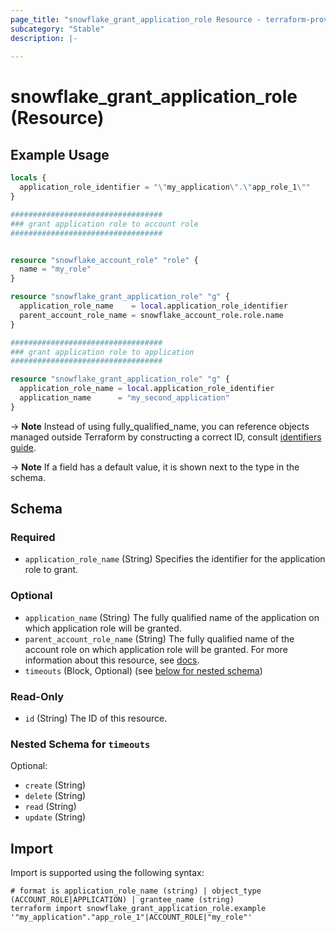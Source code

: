 ```yaml
---
page_title: "snowflake_grant_application_role Resource - terraform-provider-snowflake"
subcategory: "Stable"
description: |-
  
---
```


# snowflake_grant_application_role (Resource)



## Example Usage

```terraform
locals {
  application_role_identifier = "\"my_application\".\"app_role_1\""
}

##################################
### grant application role to account role
##################################


resource "snowflake_account_role" "role" {
  name = "my_role"
}

resource "snowflake_grant_application_role" "g" {
  application_role_name    = local.application_role_identifier
  parent_account_role_name = snowflake_account_role.role.name
}

##################################
### grant application role to application
##################################

resource "snowflake_grant_application_role" "g" {
  application_role_name = local.application_role_identifier
  application_name      = "my_second_application"
}
```

-> **Note** Instead of using fully_qualified_name, you can reference objects managed outside Terraform by constructing a correct ID, consult [identifiers guide](../guides/identifiers_rework_design_decisions#new-computed-fully-qualified-name-field-in-resources).
<!-- TODO(SNOW-1634854): include an example showing both methods-->

-> **Note** If a field has a default value, it is shown next to the type in the schema.

<!-- schema generated by tfplugindocs -->
## Schema

### Required

- `application_role_name` (String) Specifies the identifier for the application role to grant.

### Optional

- `application_name` (String) The fully qualified name of the application on which application role will be granted.
- `parent_account_role_name` (String) The fully qualified name of the account role on which application role will be granted. For more information about this resource, see [docs](./account_role).
- `timeouts` (Block, Optional) (see [below for nested schema](#nestedblock--timeouts))

### Read-Only

- `id` (String) The ID of this resource.

<a id="nestedblock--timeouts"></a>
### Nested Schema for `timeouts`

Optional:

- `create` (String)
- `delete` (String)
- `read` (String)
- `update` (String)

## Import

Import is supported using the following syntax:

```shell
# format is application_role_name (string) | object_type (ACCOUNT_ROLE|APPLICATION) | grantee_name (string)
terraform import snowflake_grant_application_role.example '"my_application"."app_role_1"|ACCOUNT_ROLE|"my_role"'
```
